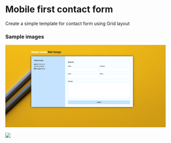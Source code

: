 # Mobile first contact form
Create a simple template for contact form using Grid layout

### Sample images
![Screen shot](https://github.com/nghientai/mobile_first_contact_form/blob/master/images/Screen%20Shot.png)

![](https://github.com/nghientai/mobile_first_contact_form/blob/master/images/mobile.png=100)
